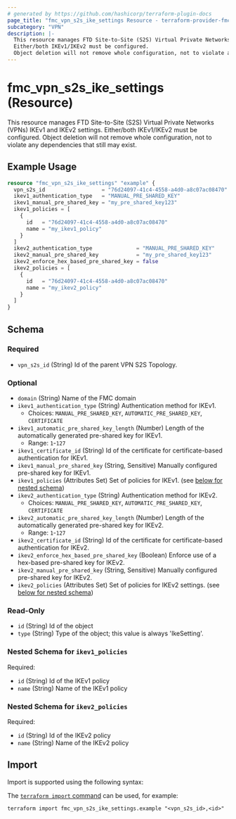 ```yaml
---
# generated by https://github.com/hashicorp/terraform-plugin-docs
page_title: "fmc_vpn_s2s_ike_settings Resource - terraform-provider-fmc"
subcategory: "VPN"
description: |-
  This resource manages FTD Site-to-Site (S2S) Virtual Private Networks (VPNs) IKEv1 and IKEv2 settings.
  Either/both IKEv1/IKEv2 must be configured.
  Object deletion will not remove whole configuration, not to violate any dependencies that still may exist.
---
```


# fmc_vpn_s2s_ike_settings (Resource)

This resource manages FTD Site-to-Site (S2S) Virtual Private Networks (VPNs) IKEv1 and IKEv2 settings.
 Either/both IKEv1/IKEv2 must be configured.
 Object deletion will not remove whole configuration, not to violate any dependencies that still may exist.

## Example Usage

```terraform
resource "fmc_vpn_s2s_ike_settings" "example" {
  vpn_s2s_id                  = "76d24097-41c4-4558-a4d0-a8c07ac08470"
  ikev1_authentication_type   = "MANUAL_PRE_SHARED_KEY"
  ikev1_manual_pre_shared_key = "my_pre_shared_key123"
  ikev1_policies = [
    {
      id   = "76d24097-41c4-4558-a4d0-a8c07ac08470"
      name = "my_ikev1_policy"
    }
  ]
  ikev2_authentication_type              = "MANUAL_PRE_SHARED_KEY"
  ikev2_manual_pre_shared_key            = "my_pre_shared_key123"
  ikev2_enforce_hex_based_pre_shared_key = false
  ikev2_policies = [
    {
      id   = "76d24097-41c4-4558-a4d0-a8c07ac08470"
      name = "my_ikev2_policy"
    }
  ]
}
```

<!-- schema generated by tfplugindocs -->
## Schema

### Required

- `vpn_s2s_id` (String) Id of the parent VPN S2S Topology.

### Optional

- `domain` (String) Name of the FMC domain
- `ikev1_authentication_type` (String) Authentication method for IKEv1.
  - Choices: `MANUAL_PRE_SHARED_KEY`, `AUTOMATIC_PRE_SHARED_KEY`, `CERTIFICATE`
- `ikev1_automatic_pre_shared_key_length` (Number) Length of the automatically generated pre-shared key for IKEv1.
  - Range: `1`-`127`
- `ikev1_certificate_id` (String) Id of the certificate for certificate-based authentication for IKEv1.
- `ikev1_manual_pre_shared_key` (String, Sensitive) Manually configured pre-shared key for IKEv1.
- `ikev1_policies` (Attributes Set) Set of policies for IKEv1. (see [below for nested schema](#nestedatt--ikev1_policies))
- `ikev2_authentication_type` (String) Authentication method for IKEv2.
  - Choices: `MANUAL_PRE_SHARED_KEY`, `AUTOMATIC_PRE_SHARED_KEY`, `CERTIFICATE`
- `ikev2_automatic_pre_shared_key_length` (Number) Length of the automatically generated pre-shared key for IKEv2.
  - Range: `1`-`127`
- `ikev2_certificate_id` (String) Id of the certificate for certificate-based authentication for IKEv2.
- `ikev2_enforce_hex_based_pre_shared_key` (Boolean) Enforce use of a hex-based pre-shared key for IKEv2.
- `ikev2_manual_pre_shared_key` (String, Sensitive) Manually configured pre-shared key for IKEv2.
- `ikev2_policies` (Attributes Set) Set of policies for IKEv2 settings. (see [below for nested schema](#nestedatt--ikev2_policies))

### Read-Only

- `id` (String) Id of the object
- `type` (String) Type of the object; this value is always 'IkeSetting'.

<a id="nestedatt--ikev1_policies"></a>
### Nested Schema for `ikev1_policies`

Required:

- `id` (String) Id of the IKEv1 policy
- `name` (String) Name of the IKEv1 policy


<a id="nestedatt--ikev2_policies"></a>
### Nested Schema for `ikev2_policies`

Required:

- `id` (String) Id of the IKEv2 policy
- `name` (String) Name of the IKEv2 policy

## Import

Import is supported using the following syntax:

The [`terraform import` command](https://developer.hashicorp.com/terraform/cli/commands/import) can be used, for example:

```shell
terraform import fmc_vpn_s2s_ike_settings.example "<vpn_s2s_id>,<id>"
```
